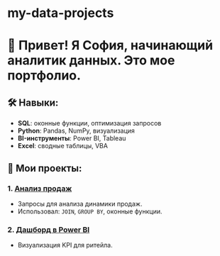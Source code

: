 # my-data-projects

# 👋 Привет! Я София, начинающий аналитик данных. Это мое портфолио.

## 🛠 Навыки:
- **SQL**: оконные функции, оптимизация запросов  
- **Python**: Pandas, NumPy, визуализация  
- **BI-инструменты**: Power BI, Tableau  
- **Excel**: сводные таблицы, VBA  

## 📂 Мои проекты:

### 1. [Анализ продаж](1_SQL_Projects/)
- Запросы для анализа динамики продаж.  
- Использовал: `JOIN`, `GROUP BY`, оконные функции.  

### 2. [Дашборд в Power BI](3_PowerBI_Dashboards/)
- Визуализация KPI для ритейла.  
